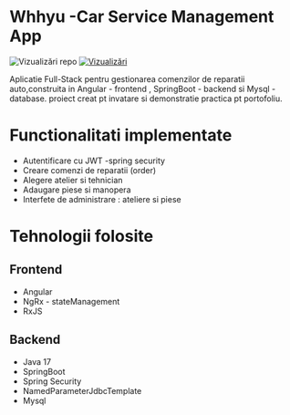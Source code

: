 # Whhyu -Car Service  Management App
![Vizualizări repo](https://visitor-badge.glitch.me/badge?page_id=damdravic.serviceAuto)
[![Vizualizări](https://hits.seeyoufarm.com/api/count/incr/badge.svg?url=https://github.com/damdravic/serviceAuto&count_bg=%2379C83D&title_bg=%23555555&icon=github.svg&title=vizitatori&edge_flat=false)](https://hits.seeyoufarm.com)

Aplicatie Full-Stack pentru gestionarea comenzilor de reparatii auto,construita in Angular - frontend , SpringBoot - backend si Mysql - database.
proiect creat pt invatare si demonstratie practica pt portofoliu.

# Functionalitati  implementate

- Autentificare cu JWT -spring security
- Creare comenzi de reparatii (order)
- Alegere atelier si tehnician
- Adaugare piese si manopera
- Interfete de administrare : ateliere si piese

# Tehnologii folosite

## Frontend
- Angular
- NgRx - stateManagement
- RxJS

## Backend
- Java 17 
- SpringBoot
- Spring Security
- NamedParameterJdbcTemplate
- Mysql
